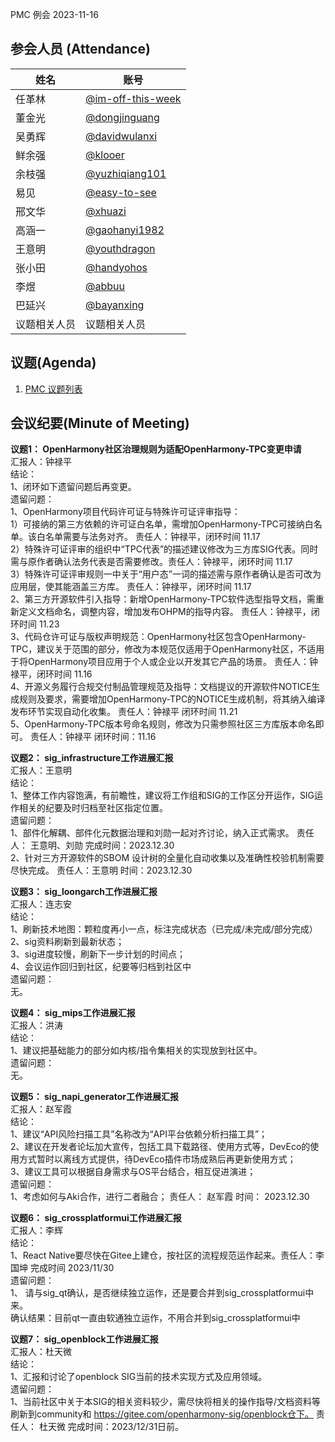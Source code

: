 PMC 例会 2023-11-16

## 参会人员 (Attendance)

| 姓名     | 账号                                       |
| ------ | ---------------------------------------- |
| 任革林    | [@im-off-this-week](https://gitee.com/im-off-this-week) |
| 董金光    | [@dongjinguang](https://gitee.com/dongjinguang) |
| 吴勇辉    | [@davidwulanxi](https://gitee.com/davidwulanxi) |
| 鲜余强 | [@klooer](https://gitee.com/klooer) |
| 余枝强 | [@yuzhiqiang101](https://gitee.com/yuzhiqiang101) |
| 易见 | [@easy-to-see](https://gitee.com/easy-to-see) |
| 邢文华 | [@xhuazi](https://gitee.com/xhuazi)      |
| 高涵一 | [@gaohanyi1982](https://gitee.com/gaohanyi1982) |
| 王意明    | [@youthdragon](https://gitee.com/youthdragon) |
| 张小田 | [@handyohos](https://gitee.com/handyohos) |
| 李煜 | [@abbuu](https://gitee.com/abbuu) |
| 巴延兴 | [@bayanxing](https://gitee.com/bayanxing) |
| 议题相关人员 | 议题相关人员 |

## 议题(Agenda)

1. [PMC 议题列表](https://docs.qingque.cn/s/home/eZQB8yRFQfEFeAxk_6JKZEE0q?identityId=1tbICPd8j3s)

## 会议纪要(Minute of Meeting)

**议题1： OpenHarmony社区治理规则为适配OpenHarmony-TPC变更申请**  
汇报人：钟禄平  
结论：  
1、闭环如下遗留问题后再变更。  
遗留问题：  
1、OpenHarmony项目代码许可证与特殊许可证评审指导：  
1）可接纳的第三方依赖的许可证白名单，需增加OpenHarmony-TPC可接纳白名单。该白名单需要与法务对齐。 责任人：钟禄平，闭环时间 11.17  
2）特殊许可证评审的组织中“TPC代表”的描述建议修改为三方库SIG代表。同时需与原作者确认法务代表是否需要修改。责任人：钟禄平，闭环时间 11.17  
3）特殊许可证评审规则一中关于“用户态”一词的描述需与原作者确认是否可改为应用层，使其能涵盖三方库。  责任人：钟禄平，闭环时间 11.17  
2、第三方开源软件引入指导：新增OpenHarmony-TPC软件选型指导文档，需重新定义文档命名，调整内容，增加发布OHPM的指导内容。  责任人：钟禄平，闭环时间 11.23  
3、代码仓许可证与版权声明规范：OpenHarmony社区包含OpenHarmony-TPC，建议关于范围的部分，修改为本规范仅适用于OpenHarmony社区，不适用于将OpenHarmony项目应用于个人或企业以开发其它产品的场景。 责任人：钟禄平，闭环时间 11.16  
4、开源义务履行合规交付制品管理规范及指导：文档提议的开源软件NOTICE生成规则及要求，需要增加OpenHarmony-TPC的NOTICE生成机制，将其纳入编译发布环节实现自动化收集。        责任人：钟禄平    闭环时间  11.21  
5、OpenHarmony-TPC版本号命名规则，修改为只需参照社区三方库版本命名即可。   责任人：钟禄平    闭环时间：11.16  

**议题2： sig_infrastructure工作进展汇报**  
汇报人：王意明  
结论：  
1、整体工作内容饱满，有前瞻性，建议将工作组和SIG的工作区分开运作，SIG运作相关的纪要及时归档至社区指定位置。  
遗留问题：  
1、部件化解耦、部件化元数据治理和刘勋一起对齐讨论，纳入正式需求。  责任人： 王意明、刘勋  完成时间：2023.12.30  
2、针对三方开源软件的SBOM 设计树的全量化自动收集以及准确性校验机制需要尽快完成。  责任人：王意明  时间：2023.12.30  

**议题3： sig_loongarch工作进展汇报**  
汇报人：连志安  
结论：  
1、刷新技术地图：颗粒度再小一点，标注完成状态（已完成/未完成/部分完成）  
2、sig资料刷新到最新状态；  
3、sig进度较慢，刷新下一步计划的时间点；  
4、会议运作回归到社区，纪要等归档到社区中  
遗留问题：  
无。  

**议题4： sig_mips工作进展汇报**  
汇报人：洪涛  
结论：  
1、建议把基础能力的部分如内核/指令集相关的实现放到社区中。  
遗留问题：  
无。  

**议题5： sig_napi_generator工作进展汇报**  
汇报人：赵军霞  
结论：  
1、建议“API风险扫描工具”名称改为“API平台依赖分析扫描工具”；  
2、建议在开发者论坛加大宣传，包括工具下载路径、使用方式等，DevEco的使用方式暂时以离线方式提供，待DevEco插件市场成熟后再更新使用方式；  
3、建议工具可以根据自身需求与OS平台结合，相互促进演进；  
遗留问题：  
1、考虑如何与Aki合作，进行二者融合；  责任人： 赵军霞   时间： 2023.12.30  

**议题6： sig_crossplatformui工作进展汇报**  
汇报人：李辉  
结论：  
1、React Native要尽快在Gitee上建仓，按社区的流程规范运作起来。责任人：李国坤  完成时间 2023/11/30  
遗留问题：  
1、 请与sig_qt确认，是否继续独立运作，还是要合并到sig_crossplatformui中来。  
确认结果：目前qt一直由软通独立运作，不用合并到sig_crossplatformui中  

**议题7： sig_openblock工作进展汇报**  
汇报人：杜天微  
结论：  
1、汇报和讨论了openblock SIG当前的技术实现方式及应用领域。  
遗留问题：  
1、当前社区中关于本SIG的相关资料较少，需尽快将相关的操作指导/文档资料等刷新到community和 https://gitee.com/openharmony-sig/openblock仓下。 责任人： 杜天微 完成时间：2023/12/31日前。  

